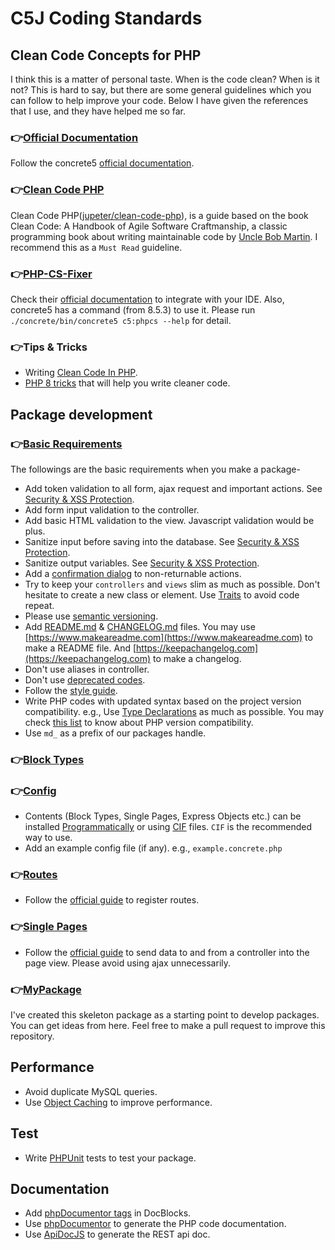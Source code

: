 # C5J Coding Standards
## Clean Code Concepts for PHP

I think this is a matter of personal taste. When is the code clean? When is it not? This is hard to say, but there are some general guidelines which you can follow to help improve your code. Below I have given the references that I use, and they have helped me so far.

### 👉[Official Documentation](https://documentation.concrete5.org/developers/appendix/coding-style-guidelines)

Follow the concrete5 [official documentation](https://documentation.concrete5.org/developers/appendix/coding-style-guidelines).

### 👉[Clean Code PHP](https://github.com/jupeter/clean-code-php) 
Clean Code PHP([jupeter/clean-code-php](https://github.com/jupeter/clean-code-php)), is a guide based on the book Clean Code: A Handbook of Agile Software Craftmanship, a classic programming book about writing maintainable code by [Uncle Bob Martin](https://twitter.com/unclebobmartin). I recommend this as a `Must Read` guideline.

### 👉[PHP-CS-Fixer](https://github.com/FriendsOfPHP/PHP-CS-Fixer)

Check their [official documentation](https://cs.symfony.com/) to integrate with your IDE. Also, concrete5 has a command (from 8.5.3) to use it. Please run `./concrete/bin/concrete5 c5:phpcs --help` for detail.

### 👉Tips & Tricks

- Writing [Clean Code In PHP](https://stackcoder.in/posts/writing-clean-code-in-php).
- [PHP 8 tricks](https://latteandcode.medium.com/php-8-tricks-that-will-help-you-write-cleaner-code-374c71daffb6) that will help you write cleaner code.

## Package development

### 👉[Basic Requirements](https://documentation.concrete5.org/developers/packages/overview)

The followings are the basic requirements when you make a package-

- Add token validation to all form, ajax request and important actions. See [Security & XSS Protection](security.md).
- Add form input validation to the controller.
- Add basic HTML validation to the view. Javascript validation would be plus.  
- Sanitize input before saving into the database. See [Security & XSS Protection](security.md).
- Sanitize output variables. See [Security & XSS Protection](security.md).
- Add a [confirmation dialog](https://documentation.concrete5.org/tutorials/how-to-create-alert-notifications-and-modals) to non-returnable actions.
- Try to keep your `controllers` and `views` slim as much as possible. Don't hesitate to create a new class or element. Use [Traits](https://www.php.net/manual/en/language.oop5.traits.php) to avoid code repeat.
- Please use [semantic versioning](https://semver.org/).
- Add [README.md](https://docs.github.com/en/github/creating-cloning-and-archiving-repositories/creating-a-repository-on-github/about-readmes) & [CHANGELOG.md](https://changelog.md) files. You may use [https://www.makeareadme.com](https://www.makeareadme.com) to make a README file. And [https://keepachangelog.com](https://keepachangelog.com) to make a changelog.
- Don't use aliases in controller.
- Don't use [deprecated codes](https://documentation.concrete5.org/developers/appendix/deprecated-code-reference-ongoing).
- Follow the [style guide](https://documentation.concrete5.org/developers/appendix/style-guide).
- Write PHP codes with updated syntax based on the project version compatibility. e.g., Use [Type Declarations](https://www.php.net/manual/en/language.types.declarations.php) as much as possible. You may check [this list](https://mlocati.github.io/articles/php-type-hinting.html) to know about PHP version compatibility.
- Use `md_` as a prefix of our packages handle.


### 👉[Block Types](https://documentation.concrete5.org/developers/working-with-blocks)


### 👉[Config](https://documentation.concrete5.org/developers/framework/configuration-and-keyvalue-storage/storing-configuration-values)

- Contents (Block Types, Single Pages, Express Objects etc.) can be installed [Programmatically](https://documentation.concrete5.org/developers/packages/programmatically-creating-composer-forms-and-controls) or using [CIF](https://documentation.concrete5.org/developers/packages/concrete5-cif-format-1) files. `CIF` is the recommended way to use.
- Add an example config file (if any). e.g., `example.concrete.php`


### 👉[Routes]((https://documentation.concrete5.org/developers/framework/routing/introduction) )

- Follow the [official guide](https://documentation.concrete5.org/developers/framework/routing/including-routes-in-packages) to register routes.

### 👉[Single Pages](https://documentation.concrete5.org/developers/pages-themes/working-with-pages/single-pages/overview)

- Follow the [official guide](https://documentation.concrete5.org/developers/pages-themes/working-with-pages/single-pages/sending-data-to-a-page-view) to send data to and from a controller into the page view. Please avoid using ajax unnecessarily.

### 👉[MyPackage](https://github.com/biplobice/MyPackage)

I've created this skeleton package  as a starting point to develop packages. You can get ideas from here. Feel free to make a pull request to improve this repository.

## Performance
- Avoid duplicate MySQL queries.
- Use [Object Caching](https://documentation.concrete5.org/developers/framework/caching/overview) to improve performance.


## Test
- Write [PHPUnit](https://phpunit.de/) tests to test your package.


## Documentation
- Add [phpDocumentor tags](https://manual.phpdoc.org/HTMLSmartyConverter/HandS/phpDocumentor/tutorial_tags.pkg.html) in DocBlocks.
- Use [phpDocumentor](https://www.phpdoc.org/) to generate the PHP code documentation.
- Use [ApiDocJS](https://apidocjs.com/) to generate the REST api doc.
